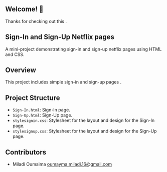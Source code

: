 ## Welcome! 👋

Thanks for checking out this .

## Sign-In and Sign-Up Netflix pages 

A mini-project demonstrating sign-in and sign-up  netflix pages using HTML and CSS.

## Overview

This project includes simple sign-in and sign-up pages .

## Project Structure

- `Sign-In.html`: Sign-In page.
- `Sign-Up.html`: Sign-Up page.
- `stylesignin.css`: Stylesheet for the layout and design for the Sign-In page.
- `stylesignup.css`: Stylesheet for the layout and design for the Sign-Up page.

## Contributors

- Miladi Oumaima <oumayma.miladi.16@gmail.com>
